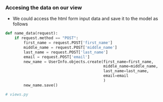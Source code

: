### Accesing the data on our view

- We could access the html form input data and save it to the model as follows

```python
def name_data(request):
    if request.method == "POST":
        first_name = request.POST['first_name']
        middle_name = request.POST['middle_name']
        last_name = request.POST['last_name']
        email = request.POST['email']
        new_name = UserInfo.objects.create(first_name=first_name,
                                           middle_name=middle_name,
                                           last_name=last_name,
                                           email=email
                                           )
        new_name.save()

# views.py
```
